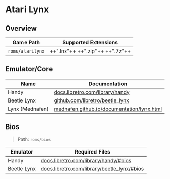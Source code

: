# Atari Lynx

## Overview

| Game Path | Supported Extensions |
| --- | --- |
| `roms/atarilynx` | ++".lnx"++ ++".zip"++ ++".7z"++ |

## Emulator/Core

| Name | Documentation |
| --- | --- |
| Handy | [docs.libretro.com/library/handy](https://docs.libretro.com/library/handy/) |
| Beetle Lynx | [github.com/libretro/beetle_lynx](https://github.com/libretro/beetle_lynx) |
| Lynx (Mednafen) | [mednafen.github.io/documentation/lynx.html](https://mednafen.github.io/documentation/lynx.html) |

## Bios

> Path: `roms/bios`

| Emulator | Required Files |
| -- | -- |
| Handy | [docs.libretro.com/library/handy/#bios](https://docs.libretro.com/library/handy/#bios) |
| Beetle Lynx | [docs.libretro.com/library/beetle_lynx/#bios](https://docs.libretro.com/library/beetle_lynx/#bios) |